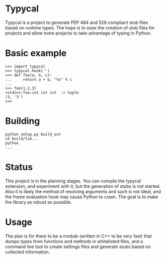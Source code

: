 # Typycal

Typycal is a project to generate PEP 484 and 526 compliant stub files based on runtime types. The hope is to ease the
creation of stub files for projects and allow more projects to take advantage of typing in Python.


# Basic example

    >>> import typycal
    >>> typycal.hook('')
    >>> def foo(a, b, c):
    ...     return a + b, "%s" % c
    ...
    >>> foo(1,2,3)
    <stdin>:foo:int int int  -> tuple
    (3, '3')
    >>>
    
# Building
    
    python setup.py build_ext
    cd build/lib...
    python
    ...

# Status
This project is in the planning stages. You can compile the typycal extension, and experiment with it,
but the generation of stubs is _not_ started. Also it is likely the method of resolving arguments and such is not ideal,
and the frame evaluation hook may cause Python to crash. The goal is to make the library as robust as possible.

# Usage
The plan is for there to be a module (written in C++ to be very fast) that dumps types from functions and methods in
whitelisted files, and a command line tool to create settings files and generate stubs based on collected information.
